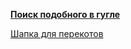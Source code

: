 ****[Поиск подобного в гугле](https://www.google.ru/?q=site:2ch.hk%20%22%D0%BF%D0%B0%D0%BA%D0%BE%D0%B2%20%D1%82%D1%80%D0%B5%D0%B4%22")****

[Шапка для перекотов](https://raw.githubusercontent.com/Autism-Corporation/Cheburnet-information-for-Anon-from-Anon/master/%D0%9E%D0%9F%20%D0%A8%D0%90%D0%9F%D0%9A%D0%90 )